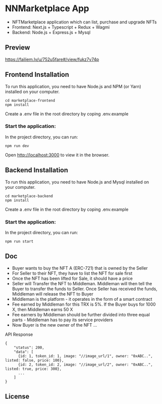 # NNMarketplace App
- NFTMarketplace application which can list, purchase and upgrade NFTs
- Frontend: Next.js + Typescript + Redux + Wagmi
- Backend: Node.js + Express.js + Mysql

## Preview
https://failiem.lv/u/752u5fare#/view/fukz7v74p

## Frontend Installation

To run this application, you need to have Node.js and NPM (or Yarn) installed on your computer.

```
cd marketplace-frontend
npm install
```

Create a .env file in the root directory by coping .env.example

### Start the application:

In the project directory, you can run:

`npm run dev`

Open [http://localhost:3000](http://localhost:3000) to view it in the browser.


## Backend Installation

To run this application, you need to have Node.js and Mysql installed on your computer.

```
cd marketplace-backend
npm install
```

Create a .env file in the root directory by coping .env.example

### Start the application:

In the project directory, you can run:

`npm run start`


## Doc

- Buyer wants to buy the NFT A (ERC-721) that is owned by the Seller
- For Seller to their NFT, they have to list the NFT for sale first
- Once the NFT has been lifted for Sale, it should have a price
- Seller will Transfer the NFT to Middleman. Middleman will then tell the Buyer to transfer the funds to Seller. Once Seller has received the funds, Middleman will release the NFT to Buyer
- Middleman is the platform - it operates in the form of a smart contract
- Fee earned by Middleman for this TRX is 5%. If the Buyer buys for 1000 X, then Middleman earns 50 X
- Fee earners by Middleman should be further divided into three equal parts - Middleman has to pay its service providers
- Now Buyer is the new owner of the NFT
...

API Response

```
{
    "status": 200,
    "data": [
      {id: 1, token_id: 1, image: "//image_url/1", owner: "0xABC..", listed: false, price: 100},
      {id: 2, token_id: 2, image: "//image_url/2", owner: "0xABC..", listed: true, price: 300},
      ...
    ]
}
```



## License
